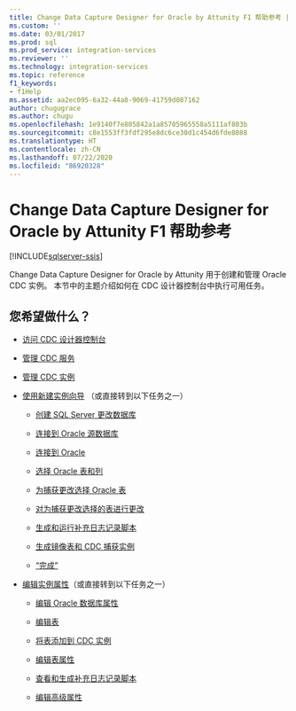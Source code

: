 ```yaml
---
title: Change Data Capture Designer for Oracle by Attunity F1 帮助参考 | Microsoft Docs
ms.custom: ''
ms.date: 03/01/2017
ms.prod: sql
ms.prod_service: integration-services
ms.reviewer: ''
ms.technology: integration-services
ms.topic: reference
f1_keywords:
- f1Help
ms.assetid: aa2ec095-6a32-44a8-9069-41759d087162
author: chugugrace
ms.author: chugu
ms.openlocfilehash: 1e9140f7e805842a1a85705965558a5111af803b
ms.sourcegitcommit: c8e1553ff3fdf295e8dc6ce30d1c454d6fde8088
ms.translationtype: HT
ms.contentlocale: zh-CN
ms.lasthandoff: 07/22/2020
ms.locfileid: "86920328"
---
```

# <a name="change-data-capture-designer-for-oracle-by-attunity-f1-help-reference"></a>Change Data Capture Designer for Oracle by Attunity F1 帮助参考

[!INCLUDE[sqlserver-ssis](../../includes/applies-to-version/sqlserver-ssis.md)]


  Change Data Capture Designer for Oracle by Attunity 用于创建和管理 Oracle CDC 实例。 本节中的主题介绍如何在 CDC 设计器控制台中执行可用任务。  
  
## <a name="what-do-you-want-to-do"></a>您希望做什么？  
  
-   [访问 CDC 设计器控制台](../../integration-services/change-data-capture/access-the-cdc-designer-console.md)  
  
-   [管理 CDC 服务](../../integration-services/change-data-capture/manage-a-cdc-service.md)  
  
-   [管理 CDC 实例](../../integration-services/change-data-capture/manage-a-cdc-instance.md)  
  
-   [使用新建实例向导](../../integration-services/change-data-capture/use-the-new-instance-wizard.md) （或直接转到以下任务之一）  
  
    -   [创建 SQL Server 更改数据库](../../integration-services/change-data-capture/create-the-sql-server-change-database.md)  
  
    -   [连接到 Oracle 源数据库](../../integration-services/change-data-capture/connect-to-an-oracle-source-database.md)  
  
    -   [连接到 Oracle](../../integration-services/change-data-capture/connect-to-oracle.md)  
  
    -   [选择 Oracle 表和列](../../integration-services/change-data-capture/select-oracle-tables-and-columns.md)  
  
    -   [为捕获更改选择 Oracle 表](../../integration-services/change-data-capture/select-oracle-tables-for-capturing-changes.md)  
  
    -   [对为捕获更改选择的表进行更改](../../integration-services/change-data-capture/make-changes-to-the-tables-selected-for-capturing-changes.md)  
  
    -   [生成和运行补充日志记录脚本](../../integration-services/change-data-capture/generate-and-run-the-supplemental-logging-script.md)  
  
    -   [生成镜像表和 CDC 捕获实例](../../integration-services/change-data-capture/generate-mirror-tables-and-cdc-capture-instances.md)  
  
    -   [“完成”](../../integration-services/change-data-capture/finish.md)  
  
-   [编辑实例属性](../../integration-services/change-data-capture/edit-instance-properties.md)（或直接转到以下任务之一）  
  
    -   [编辑 Oracle 数据库属性](../../integration-services/change-data-capture/edit-the-oracle-database-properties.md)  
  
    -   [编辑表](../../integration-services/change-data-capture/edit-tables.md)  
  
    -   [将表添加到 CDC 实例](../../integration-services/change-data-capture/add-tables-to-a-cdc-instance.md)  
  
    -   [编辑表属性](../../integration-services/change-data-capture/edit-the-table-properties.md)  
  
    -   [查看和生成补充日志记录脚本](../../integration-services/change-data-capture/review-and-generate-supplemental-logging-scripts.md)  
  
    -   [编辑高级属性](../../integration-services/change-data-capture/edit-the-advanced-properties.md)  
  
  
